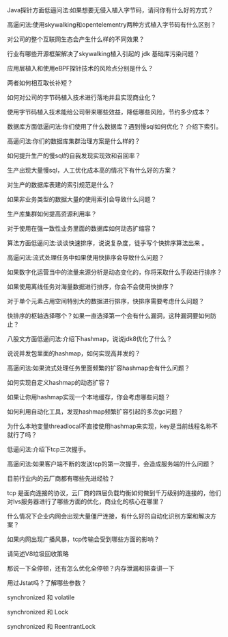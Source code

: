 Java探针方面低逼问法:如果想要无侵入植入字节码，请问你有什么好的方式？

高逼问法:使用skywalking和opentelementry两种方式植入字节码有什么区别？

对公司的整个互联网生态会产生什么样的不同效果？

行业有哪些开源框架解决了skywalking植入引起的 jdk 基础库污染问题？

应用层植入和使用eBPF探针技术的风险点分别是什么？

两者如何相互取长补短？

如何对公司的字节码植入技术进行落地并且实现商业化？

使用字节码植入技术能给公司带来哪些效益，降低哪些风险，节约多少成本？

数据库方面低逼问法:你们使用了什么数据库？遇到慢sql如何优化？ 介绍下索引。

高逼问法:你们的数据库集群治理方案是什么样的？

如何提升生产的慢sql的自我发现实现效和召回率？

生产出现大量慢sql，人工优化成本高的情况下有什么好的方案？

对生产的数据库表建的索引规范是什么？

如果非业务类型的数据大量的使用索引会导致什么问题？

生产库集群如何提高资源利用率？

对于使用在强一致性业务里面的数据库如何动态扩缩容？


算法方面低逼问法:谈谈快速排序，说说复杂度，徒手写个快排序算法出来 。

高逼问法:流式处理任务中如果使用快排序会导致什么问题？

如果数字化运营当中的流量来源分析是动态变化的，你将采取什么手段进行排序？

如果使用离线任务对海量数据进行排序，你会不会使用快排序？

对于单个元素占用空间特别大的数据进行排序，快排序需要考虑什么问题？

快排序的枢轴选择哪个？如果一直选择第一个会有什么漏洞，这种漏洞要如何防止？


八股文方面低逼问法:介绍下hashmap，说说jdk8优化了什么？

说说并发包里面的hashmap，如何实现高并发的？

高逼问法:如果流式处理任务里面频繁的扩容hashmap会有什么问题？

如何实现自定义hashmap的动态扩容？

如果让你用hashmap实现一个本地缓存，你会考虑哪些问题？

如何利用自动化工具，发现hashmap频繁扩容引起的多次gc问题？

为什么本地变量threadlocal不直接使用hashmap来实现，key是当前线程名称不就行了吗？

低逼问法:介绍下tcp三次握手。

高逼问法:如果客户端不断的发送tcp的第一次握手，会造成服务端的什么问题？

目前行业内的云厂商都有哪些先进经验？

tcp 是面向连接的协议，云厂商的四层负载均衡如何做到千万级别的连接的，他们对lvs服务器进行了哪些方面的优化，商业化的核心在哪里？

什么情况下企业内网会出现大量僵尸连接，有什么好的自动化识别方案和解决方案？

如果内网出现广播风暴，tcp传输会受到哪些方面的影响？


请简述V8垃圾回收策略

那说一下全停顿，还有怎么优化全停顿？内存泄漏和排查讲一下

用过Jstat吗？了解哪些参数？

synchronized 和 volatile

synchronized 和 Lock

synchronized 和 ReentrantLock
